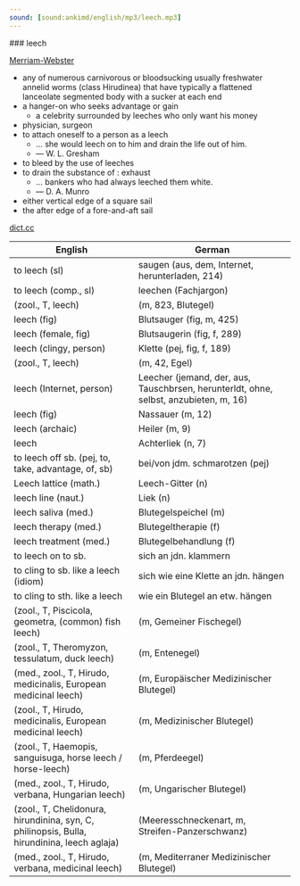 ```yaml
---
sound: [sound:ankimd/english/mp3/leech.mp3]
---
```


\### leech

[Merriam-Webster](https://www.merriam-webster.com/dictionary/leech)

- any of numerous carnivorous or bloodsucking usually freshwater annelid worms (class Hirudinea) that have typically a flattened lanceolate segmented body with a sucker at each end
- a hanger-on who seeks advantage or gain
    - a celebrity surrounded by leeches who only want his money
- physician, surgeon
- to attach oneself to a person as a leech
    - … she would leech on to him and drain the life out of him.
    - — W. L. Gresham
- to bleed by the use of leeches
- to drain the substance of : exhaust
    - … bankers who had always leeched them white.
    - — D. A. Munro
- either vertical edge of a square sail
- the after edge of a fore-and-aft sail

[dict.cc](https://www.dict.cc/leech)

| English        | German       |
| -------------- | ------------ |
| to leech (sl) | saugen (aus, dem, Internet, herunterladen, 214) |
| to leech (comp., sl) | leechen (Fachjargon) |
|  (zool., T, leech) |  (m, 823, Blutegel) |
| leech (fig) | Blutsauger (fig, m, 425) |
| leech (female, fig) | Blutsaugerin (fig, f, 289) |
| leech (clingy, person) | Klette (pej, fig, f, 189) |
|  (zool., T, leech) |  (m, 42, Egel) |
| leech (Internet, person) | Leecher (jemand, der, aus, Tauschbrsen, herunterldt, ohne, selbst, anzubieten, m, 16) |
| leech (fig) | Nassauer (m, 12) |
| leech (archaic) | Heiler (m, 9) |
| leech | Achterliek (n, 7) |
| to leech off sb. (pej, to, take, advantage, of, sb) | bei/von jdm. schmarotzen (pej) |
| Leech lattice (math.) | Leech-Gitter (n) |
| leech line (naut.) | Liek (n) |
| leech saliva (med.) | Blutegelspeichel (m) |
| leech therapy (med.) | Blutegeltherapie (f) |
| leech treatment (med.) | Blutegelbehandlung (f) |
| to leech on to sb. | sich an jdn. klammern |
| to cling to sb. like a leech (idiom) | sich wie eine Klette an jdn. hängen |
| to cling to sth. like a leech | wie ein Blutegel an etw. hängen |
|  (zool., T, Piscicola, geometra, (common) fish leech) |  (m, Gemeiner Fischegel) |
|  (zool., T, Theromyzon, tessulatum, duck leech) |  (m, Entenegel) |
|  (med., zool., T, Hirudo, medicinalis, European medicinal leech) |  (m, Europäischer Medizinischer Blutegel) |
|  (zool., T, Hirudo, medicinalis, European medicinal leech) |  (m, Medizinischer Blutegel) |
|  (zool., T, Haemopis, sanguisuga, horse leech / horse-leech) |  (m, Pferdeegel) |
|  (med., zool., T, Hirudo, verbana, Hungarian leech) |  (m, Ungarischer Blutegel) |
|  (zool., T, Chelidonura, hirundinina, syn, C, philinopsis, Bulla, hirundinina, leech aglaja) |  (Meeresschneckenart, m, Streifen-Panzerschwanz) |
|  (med., zool., T, Hirudo, verbana, medicinal leech) |  (m, Mediterraner Medizinischer Blutegel) |
